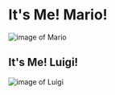# It's Me! Mario!
![image of Mario](https://i.etsystatic.com/39120370/r/il/b76a0f/5125869018/il_1588xN.5125869018_720i.jpg)
## It's Me! Luigi!
![image of Luigi](https://static.miraheze.org/greatcharacterswiki/8/86/Luigi2D.png)

